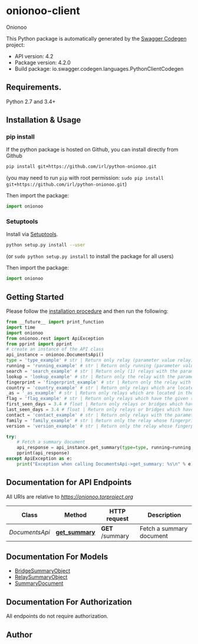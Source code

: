 # onionoo-client
Onionoo

This Python package is automatically generated by the [Swagger Codegen](https://github.com/swagger-api/swagger-codegen) project:

- API version: 4.2
- Package version: 4.2.0
- Build package: io.swagger.codegen.languages.PythonClientCodegen

## Requirements.

Python 2.7 and 3.4+

## Installation & Usage
### pip install

If the python package is hosted on Github, you can install directly from Github

```sh
pip install git+https://github.com/irl/python-onionoo.git
```
(you may need to run `pip` with root permission: `sudo pip install git+https://github.com/irl/python-onionoo.git`)

Then import the package:
```python
import onionoo 
```

### Setuptools

Install via [Setuptools](http://pypi.python.org/pypi/setuptools).

```sh
python setup.py install --user
```
(or `sudo python setup.py install` to install the package for all users)

Then import the package:
```python
import onionoo
```

## Getting Started

Please follow the [installation procedure](#installation--usage) and then run the following:

```python
from __future__ import print_function
import time
import onionoo
from onionoo.rest import ApiException
from pprint import pprint
# create an instance of the API class
api_instance = onionoo.DocumentsApi()
type = 'type_example' # str | Return only relay (parameter value relay) or only bridge documents (parameter value bridge). Parameter values are case-insensitive. (optional)
running = 'running_example' # str | Return only running (parameter value true) or only non-running relays and/or bridges (parameter value false). Parameter values are case-insensitive. (optional)
search = 'search_example' # str | Return only (1) relays with the parameter value matching (part of a) nickname, (possibly $-prefixed) beginning of a hex-encoded fingerprint, any 4 hex character block of a space-separated fingerprint, beginning of a base64-encoded fingerprint without trailing equal signs, or beginning of an IP address (possibly enclosed in square brackets in case of IPv6), (2) bridges with (part of a) nickname or (possibly $-prefixed) beginning of a hashed hex-encoded fingerprint, and (3) relays and/or bridges matching a given qualified search term. Searches by relay IP address include all known addresses used for onion routing and for exiting to the Internet. Searches for beginnings of IP addresses are performed on textual representations of canonical IP address forms, so that searches using CIDR notation or non-canonical forms will return empty results. Searches are case-insensitive, except for base64-encoded fingerprints. If multiple search terms are given, separated by spaces, the intersection of all relays and bridges matching all search terms will be returned. Complete hex-encoded fingerprints should always be hashed using SHA-1, regardless of searching for a relay or a bridge, in order to not accidentally leak non-hashed bridge fingerprints in the URL. Qualified search terms have the form \"key:value\" (without double quotes) with \"key\" being one of the parameters listed here except for \"search\", \"fingerprint\", \"order\", \"limit\", \"offset\", and \"fields\", and \"value\" being the string that will internally be passed to that parameter. If a qualified search term for a given \"key\" is specified more than once, only the first \"value\" is considered. (optional)
lookup = 'lookup_example' # str | Return only the relay with the parameter value matching the fingerprint or the bridge with the parameter value matching the hashed fingerprint. Fingerprints should always be hashed using SHA-1, regardless of looking up a relay or a bridge, in order to not accidentally leak non-hashed bridge fingerprints in the URL. Lookups only work for full fingerprints or hashed fingerprints consisting of 40 hex characters. Lookups are case-insensitive. (optional)
fingerprint = 'fingerprint_example' # str | Return only the relay with the parameter value matching the fingerprint or the bridge with the parameter value matching the hashed fingerprint. Fingerprints must consist of 40 hex characters, case does not matter. This parameter is quite similar to the lookup parameter with two exceptions: (1) the provided relay fingerprint or hashed bridge fingerprint must not be hashed (again) using SHA-1; (2) the response will contain any matching relay or bridge regardless of whether they have been running in the past week. (optional)
country = 'country_example' # str | Return only relays which are located in the given country as identified by a two-letter country code. Filtering by country code is case-insensitive. (optional)
_as = '_as_example' # str | Return only relays which are located in the given autonomous system (AS) as identified by the AS number (with or without preceding \"AS\" part). Filtering by AS number is case-insensitive. (optional)
flag = 'flag_example' # str | Return only relays which have the given relay flag assigned by the directory authorities. Note that if the flag parameter is specified more than once, only the first parameter value will be considered. Filtering by flag is case-insensitive. (optional)
first_seen_days = 3.4 # float | Return only relays or bridges which have first been seen during the given range of days ago. A parameter value \"x-y\" with x <= y returns relays or bridges that have first been seen at least x and at most y days ago. Accepted short forms are \"x\", \"x-\", and \"-y\" which are interpreted as \"x-x\", \"x-infinity\", and \"0-y\". (optional)
last_seen_days = 3.4 # float | Return only relays or bridges which have last been seen during the given range of days ago. A parameter value \"x-y\" with x <= y returns relays or bridges that have last been seen at least x and at most y days ago. Accepted short forms are \"x\", \"x-\", and \"-y\" which are interpreted as \"x-x\", \"x-infinity\", and \"0-y\". Note that relays and bridges that haven't been running in the past week are not included in results, so that setting x to 8 or higher will lead to an empty result set. (optional)
contact = 'contact_example' # str | Return only relays with the parameter value matching (part of) the contact line. If the parameter value contains spaces, only relays are returned which contain all space-separated parts in their contact line. Only printable ASCII characters are permitted in the parameter value, some of which need to be percent-encoded (# as %23, % as %25, & as %26, + as %2B, and / as %2F). Comparisons are case-insensitive. (optional)
family = 'family_example' # str | Return only the relay whose fingerprint matches the parameter value and all relays that this relay has listed in its family by fingerprint and that in turn have listed this relay in their family by fingerprint. If relays have listed other relays in their family by nickname, those family relationships will not be considered, regardless of whether they have the Named flag or not. The provided relay fingerprint must consist of 40 hex characters where case does not matter, and it must not be hashed using SHA-1. Bridges are not contained in the result, regardless of whether they define a family. (optional)
version = 'version_example' # str | Return only the relay whose fingerprint matches the parameter value and all relays that this relay has listed in its family by fingerprint and that in turn have listed this relay in their family by fingerprint. If relays have listed other relays in their family by nickname, those family relationships will not be considered, regardless of whether they have the Named flag or not. The provided relay fingerprint must consist of 40 hex characters where case does not matter, and it must not be hashed using SHA-1. Bridges are not contained in the result, regardless of whether they define a family. (optional)

try:
    # Fetch a summary document
    api_response = api_instance.get_summary(type=type, running=running, search=search, lookup=lookup, fingerprint=fingerprint, country=country, _as=_as, flag=flag, first_seen_days=first_seen_days, last_seen_days=last_seen_days, contact=contact, family=family, version=version)
    pprint(api_response)
except ApiException as e:
    print("Exception when calling DocumentsApi->get_summary: %s\n" % e)

```

## Documentation for API Endpoints

All URIs are relative to *https://onionoo.torproject.org*

Class | Method | HTTP request | Description
------------ | ------------- | ------------- | -------------
*DocumentsApi* | [**get_summary**](docs/DocumentsApi.md#get_summary) | **GET** /summary | Fetch a summary document


## Documentation For Models

 - [BridgeSummaryObject](docs/BridgeSummaryObject.md)
 - [RelaySummaryObject](docs/RelaySummaryObject.md)
 - [SummaryDocument](docs/SummaryDocument.md)


## Documentation For Authorization

 All endpoints do not require authorization.


## Author



